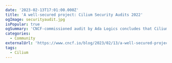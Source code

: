 ```yaml
---
date: '2023-02-13T17:01:00.000Z'
title: 'A well-secured project: Cilium Security Audits 2022'
ogImage: securityaudit.jpg
isPopular: true
ogSummary: 'CNCF-commissioned audit by Ada Logics concludes that Cilium is a well-secured project'
categories:
  - Community
externalUrl: 'https://www.cncf.io/blog/2023/02/13/a-well-secured-project-cilium-security-audits-2022-published/'
tags:
  - Cilium
---
```

